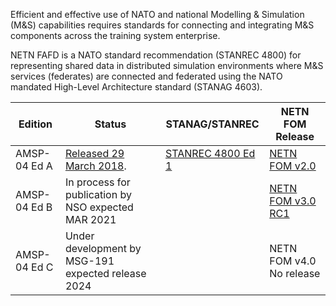 Efficient and effective use of NATO and national Modelling & Simulation (M&S) capabilities requires standards for connecting and integrating M&S components across the training system enterprise.

NETN FAFD is a NATO standard recommendation (STANREC 4800) for representing shared data in distributed simulation environments where M&S services (federates) are connected and federated using the NATO mandated High-Level Architecture standard (STANAG 4603).

| Edition | Status | STANAG/STANREC | NETN FOM Release|
| --- | --- | --- |--- |
|AMSP-04 Ed A|[Released 29 March 2018](https://nso.nato.int/nso/zPublic/ap/PROM/AMSP-04%20EDA%20V1%20E.pdf). |[STANREC 4800 Ed 1](https://nso.nato.int/nso/zPublic/stanrecs/PROM/4800EFed01.pdf)| [NETN FOM v2.0](https://github.com/AMSP-04/NETN-FOM/releases/tag/v2.0)|
|AMSP-04 Ed B|In process for publication by NSO expected MAR 2021| | [NETN FOM v3.0 RC1](https://github.com/AMSP-04/NETN-FOM/releases/tag/v3.0-rc1)|
|AMSP-04 Ed C|Under development by MSG-191 expected release 2024| | NETN FOM v4.0 No release |
